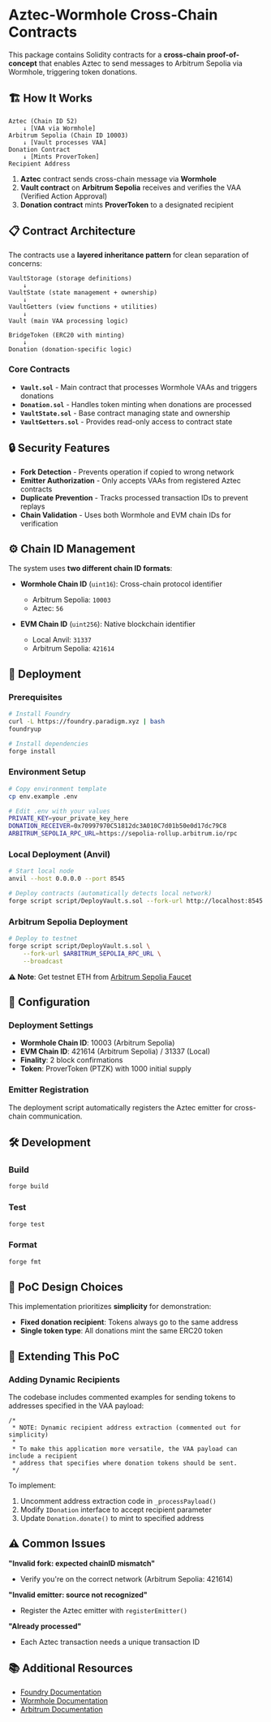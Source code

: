 # Aztec-Wormhole Cross-Chain Contracts

This package contains Solidity contracts for a **cross-chain proof-of-concept** that enables Aztec to send messages to Arbitrum Sepolia via Wormhole, triggering token donations.

## 🏗️ How It Works

```
Aztec (Chain ID 52) 
    ↓ [VAA via Wormhole]
Arbitrum Sepolia (Chain ID 10003)
    ↓ [Vault processes VAA]
Donation Contract
    ↓ [Mints ProverToken]
Recipient Address
```

1. **Aztec** contract sends cross-chain message via **Wormhole**
2. **Vault contract** on **Arbitrum Sepolia** receives and verifies the VAA (Verified Action Approval)
3. **Donation contract** mints **ProverToken** to a designated recipient

## 📋 Contract Architecture

The contracts use a **layered inheritance pattern** for clean separation of concerns:

```
VaultStorage (storage definitions)
    ↓
VaultState (state management + ownership) 
    ↓  
VaultGetters (view functions + utilities)
    ↓
Vault (main VAA processing logic)

BridgeToken (ERC20 with minting)
    ↓
Donation (donation-specific logic)
```

### Core Contracts

- **`Vault.sol`** - Main contract that processes Wormhole VAAs and triggers donations
- **`Donation.sol`** - Handles token minting when donations are processed
- **`VaultState.sol`** - Base contract managing state and ownership
- **`VaultGetters.sol`** - Provides read-only access to contract state

## 🔒 Security Features

- **Fork Detection** - Prevents operation if copied to wrong network
- **Emitter Authorization** - Only accepts VAAs from registered Aztec contracts  
- **Duplicate Prevention** - Tracks processed transaction IDs to prevent replays
- **Chain Validation** - Uses both Wormhole and EVM chain IDs for verification

## ⚙️ Chain ID Management

The system uses **two different chain ID formats**:

- **Wormhole Chain ID** (`uint16`): Cross-chain protocol identifier
  - Arbitrum Sepolia: `10003`
  - Aztec: `56`

- **EVM Chain ID** (`uint256`): Native blockchain identifier
  - Local Anvil: `31337` 
  - Arbitrum Sepolia: `421614`

## 🚀 Deployment

### Prerequisites
```bash
# Install Foundry
curl -L https://foundry.paradigm.xyz | bash
foundryup

# Install dependencies
forge install
```

### Environment Setup
```bash
# Copy environment template
cp env.example .env

# Edit .env with your values
PRIVATE_KEY=your_private_key_here
DONATION_RECEIVER=0x70997970C51812dc3A010C7d01b50e0d17dc79C8
ARBITRUM_SEPOLIA_RPC_URL=https://sepolia-rollup.arbitrum.io/rpc
```

### Local Deployment (Anvil)
```bash
# Start local node
anvil --host 0.0.0.0 --port 8545

# Deploy contracts (automatically detects local network)
forge script script/DeployVault.s.sol --fork-url http://localhost:8545 --broadcast
```

### Arbitrum Sepolia Deployment
```bash
# Deploy to testnet
forge script script/DeployVault.s.sol \
    --fork-url $ARBITRUM_SEPOLIA_RPC_URL \
    --broadcast
```

**⚠️ Note**: Get testnet ETH from [Arbitrum Sepolia Faucet](https://faucet.quicknode.com/arbitrum/sepolia)

## 🔧 Configuration

### Deployment Settings
- **Wormhole Chain ID**: 10003 (Arbitrum Sepolia)
- **EVM Chain ID**: 421614 (Arbitrum Sepolia) / 31337 (Local)
- **Finality**: 2 block confirmations
- **Token**: ProverToken (PTZK) with 1000 initial supply

### Emitter Registration
The deployment script automatically registers the Aztec emitter for cross-chain communication.

## 🛠️ Development

### Build
```bash
forge build
```

### Test
```bash
forge test
```

### Format
```bash
forge fmt
```

## 🎯 PoC Design Choices

This implementation prioritizes **simplicity** for demonstration:

- **Fixed donation recipient**: Tokens always go to the same address
- **Single token type**: All donations mint the same ERC20 token

## 🔄 Extending This PoC

### Adding Dynamic Recipients
The codebase includes commented examples for sending tokens to addresses specified in the VAA payload:

```solidity
/* 
 * NOTE: Dynamic recipient address extraction (commented out for simplicity)
 * 
 * To make this application more versatile, the VAA payload can include a recipient
 * address that specifies where donation tokens should be sent.
 */
```

To implement:
1. Uncomment address extraction code in `_processPayload()`
2. Modify `IDonation` interface to accept recipient parameter
3. Update `Donation.donate()` to mint to specified address

## ⚠️ Common Issues

**"Invalid fork: expected chainID mismatch"**
- Verify you're on the correct network (Arbitrum Sepolia: 421614)

**"Invalid emitter: source not recognized"**
- Register the Aztec emitter with `registerEmitter()`

**"Already processed"**
- Each Aztec transaction needs a unique transaction ID

## 📚 Additional Resources

- [Foundry Documentation](https://book.getfoundry.sh/)
- [Wormhole Documentation](https://docs.wormhole.com/)
- [Arbitrum Documentation](https://docs.arbitrum.io/)
